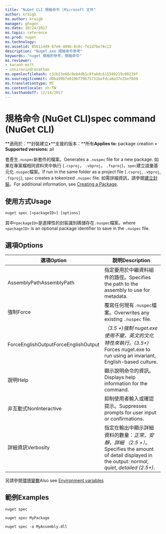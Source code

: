 ```yaml
---
title: "NuGet CLI 規格命令 |Microsoft 文件"
author: kraigb
ms.author: kraigb
manager: ghogen
ms.date: 10/24/2017
ms.topic: reference
ms.prod: nuget
ms.technology: 
ms.assetid: 85611449-87e6-489b-8c6c-fe1d7be76c13
description: "Nuget.exe 規格命令參考"
keywords: "nuget 規格的參考，規格命令"
ms.reviewer:
- karann-msft
- unniravindranathan
ms.openlocfilehash: c32b23e66c8eb4db1c8fa6dc615589219c00239f
ms.sourcegitcommit: d0ba99bfe019b779b75731bafdca8a37e35ef0d9
ms.translationtype: MT
ms.contentlocale: zh-TW
ms.lasthandoff: 12/14/2017
---
```

# <a name="spec-command-nuget-cli"></a><span data-ttu-id="69116-104">規格命令 (NuGet CLI)</span><span class="sxs-lookup"><span data-stu-id="69116-104">spec command (NuGet CLI)</span></span>

<span data-ttu-id="69116-105">**適用於：**封裝建立&bullet;**支援的版本：**所有</span><span class="sxs-lookup"><span data-stu-id="69116-105">**Applies to:** package creation &bullet; **Supported versions:** all</span></span>

<span data-ttu-id="69116-106">會產生`.nuspec`新套件的檔案。</span><span class="sxs-lookup"><span data-stu-id="69116-106">Generates a `.nuspec` file for a new package.</span></span> <span data-ttu-id="69116-107">如果在專案檔相同資料夾中執行 (`.csproj`， `.vbproj`， `.fsproj`)，`spec`建立語彙基元化`.nuspec`檔案。</span><span class="sxs-lookup"><span data-stu-id="69116-107">If run in the same folder as a project file (`.csproj`, `.vbproj`, `.fsproj`), `spec` creates a tokenized `.nuspec` file.</span></span> <span data-ttu-id="69116-108">如需詳細資訊，請參閱[建立封裝](../create-packages/creating-a-package.md)。</span><span class="sxs-lookup"><span data-stu-id="69116-108">For additional information, see [Creating a Package](../create-packages/creating-a-package.md).</span></span>

## <a name="usage"></a><span data-ttu-id="69116-109">使用方式</span><span class="sxs-lookup"><span data-stu-id="69116-109">Usage</span></span>

```
nuget spec [<packageID>] [options]
```

<span data-ttu-id="69116-110">其中`<packageID>`是選擇性的封裝識別碼儲存在`.nuspec`檔案。</span><span class="sxs-lookup"><span data-stu-id="69116-110">where `<packageID>` is an optional package identifier to save in the `.nuspec` file.</span></span>

## <a name="options"></a><span data-ttu-id="69116-111">選項</span><span class="sxs-lookup"><span data-stu-id="69116-111">Options</span></span>

| <span data-ttu-id="69116-112">選項</span><span class="sxs-lookup"><span data-stu-id="69116-112">Option</span></span> | <span data-ttu-id="69116-113">說明</span><span class="sxs-lookup"><span data-stu-id="69116-113">Description</span></span> |
| --- | --- |
| <span data-ttu-id="69116-114">AssemblyPath</span><span class="sxs-lookup"><span data-stu-id="69116-114">AssemblyPath</span></span> | <span data-ttu-id="69116-115">指定要用於中繼資料組件的路徑。</span><span class="sxs-lookup"><span data-stu-id="69116-115">Specifies the path to the assembly to use for metadata.</span></span> |
| <span data-ttu-id="69116-116">強制</span><span class="sxs-lookup"><span data-stu-id="69116-116">Force</span></span> | <span data-ttu-id="69116-117">覆寫任何現有`.nuspec`檔案。</span><span class="sxs-lookup"><span data-stu-id="69116-117">Overwrites any existing `.nuspec` file.</span></span> |
| <span data-ttu-id="69116-118">ForceEnglishOutput</span><span class="sxs-lookup"><span data-stu-id="69116-118">ForceEnglishOutput</span></span> | <span data-ttu-id="69116-119">*（3.5 +)*強制 nuget.exe 使用不變，英文的文化特性來執行。</span><span class="sxs-lookup"><span data-stu-id="69116-119">*(3.5+)* Forces nuget.exe to run using an invariant, English-based culture.</span></span> |
| <span data-ttu-id="69116-120">說明</span><span class="sxs-lookup"><span data-stu-id="69116-120">Help</span></span> | <span data-ttu-id="69116-121">顯示說明命令的資訊。</span><span class="sxs-lookup"><span data-stu-id="69116-121">Displays help information for the command.</span></span> |
| <span data-ttu-id="69116-122">非互動式</span><span class="sxs-lookup"><span data-stu-id="69116-122">NonInteractive</span></span> | <span data-ttu-id="69116-123">抑制使用者輸入或確認提示。</span><span class="sxs-lookup"><span data-stu-id="69116-123">Suppresses prompts for user input or confirmations.</span></span> |
| <span data-ttu-id="69116-124">詳細資訊</span><span class="sxs-lookup"><span data-stu-id="69116-124">Verbosity</span></span> | <span data-ttu-id="69116-125">指定在輸出中顯示詳細資料的數量：*正常*，*安靜*，*詳細 （2.5 +）*。</span><span class="sxs-lookup"><span data-stu-id="69116-125">Specifies the amount of detail displayed in the output: *normal*, *quiet*, *detailed (2.5+)*.</span></span> |

<span data-ttu-id="69116-126">另請參閱[環境變數](cli-ref-environment-variables.md)</span><span class="sxs-lookup"><span data-stu-id="69116-126">Also see [Environment variables](cli-ref-environment-variables.md)</span></span>

## <a name="examples"></a><span data-ttu-id="69116-127">範例</span><span class="sxs-lookup"><span data-stu-id="69116-127">Examples</span></span>

```
nuget spec

nuget spec MyPackage

nuget spec -a MyAssembly.dll
```
